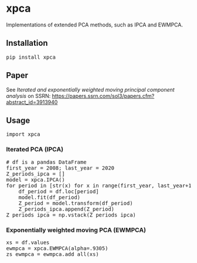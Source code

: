 # xpca
Implementations of extended PCA methods, such as IPCA and EWMPCA.

## Installation

<pre>
pip install xpca
</pre>

## Paper

See *Iterated and exponentially weighted moving principal component analysis* on SSRN: https://papers.ssrn.com/sol3/papers.cfm?abstract_id=3913940

## Usage

<pre>
import xpca
</pre>

### Iterated PCA (IPCA)

<pre>
# df is a pandas DataFrame
first_year = 2008; last_year = 2020
Z_periods_ipca = []
model = xpca.IPCA()
for period in [str(x) for x in range(first_year, last_year+1)]:
    df_period = df.loc[period]
    model.fit(df_period)
    Z_period = model.transform(df_period)
    Z_periods_ipca.append(Z_period)
Z_periods_ipca = np.vstack(Z_periods_ipca)
</pre>

### Exponentially weighted moving PCA (EWMPCA)

<pre>
xs = df.values
ewmpca = xpca.EWMPCA(alpha=.9305)
zs_ewmpca = ewmpca.add_all(xs)
</pre>
